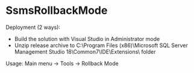# SsmsRollbackMode


Deployment (2 ways):
 - Build the  solution with Visual Studio in Administrator mode
 - Unzip release archive to C:\Program Files (x86)\Microsoft SQL Server Management Studio 18\Common7\IDE\Extensions\ folder

Usage: Main menu -> Tools -> Rollback Mode
